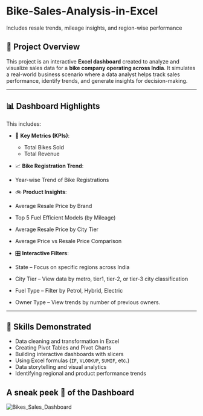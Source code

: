 # Bike-Sales-Analysis-in-Excel
Includes resale trends, mileage insights, and region-wise performance


## 📁 Project Overview

This project is an interactive **Excel dashboard** created to analyze and visualize sales data for a **bike company operating across India**. It simulates a real-world business scenario where a data analyst helps track sales performance, identify trends, and generate insights for decision-making.

---

## 📊 Dashboard Highlights
This includes:

- 📌 **Key Metrics (KPIs)**:
  - Total Bikes Sold
  - Total Revenue

- 📈 **Bike Registration Trend**:
 - Year-wise Trend of Bike Registrations

- 🚲 **Product Insights**:
 - Average Resale Price by Brand	
 - Top 5 Fuel Efficient Models (by Mileage)
 - Average Resale Price by City Tier
 - Average Price vs Resale Price Comparison

- 🎛️ **Interactive Filters**:
 - State – Focus on specific regions across India  
 - City Tier – View data by metro, tier1, tier-2, or tier-3 city classification  
 - Fuel Type – Filter by Petrol, Hybrid, Electric
 - Owner Type – View trends by number of previous owners.

---

## 🧠 Skills Demonstrated

- Data cleaning and transformation in Excel
- Creating Pivot Tables and Pivot Charts
- Building interactive dashboards with slicers
- Using Excel formulas (`IF`, `VLOOKUP`, `SUMIF`, etc.)
- Data storytelling and visual analytics
- Identifying regional and product performance trends

## A sneak peek 🫣 of the Dashboard

![Bikes_Sales_Dashboard](https://github.com/user-attachments/assets/7347869d-fc6b-4e87-9e46-fb90a2bc09cd)

